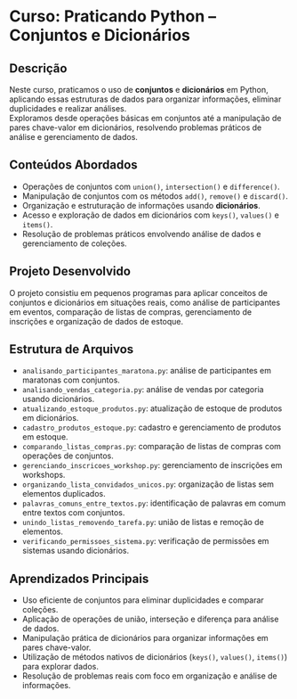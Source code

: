 # Curso: Praticando Python – Conjuntos e Dicionários

## Descrição
Neste curso, praticamos o uso de **conjuntos** e **dicionários** em Python, aplicando essas estruturas de dados para organizar informações, eliminar duplicidades e realizar análises.  
Exploramos desde operações básicas em conjuntos até a manipulação de pares chave-valor em dicionários, resolvendo problemas práticos de análise e gerenciamento de dados.

## Conteúdos Abordados
- Operações de conjuntos com `union()`, `intersection()` e `difference()`.  
- Manipulação de conjuntos com os métodos `add()`, `remove()` e `discard()`.  
- Organização e estruturação de informações usando **dicionários**.  
- Acesso e exploração de dados em dicionários com `keys()`, `values()` e `items()`.  
- Resolução de problemas práticos envolvendo análise de dados e gerenciamento de coleções.  

## Projeto Desenvolvido
O projeto consistiu em pequenos programas para aplicar conceitos de conjuntos e dicionários em situações reais, como análise de participantes em eventos, comparação de listas de compras, gerenciamento de inscrições e organização de dados de estoque.

## Estrutura de Arquivos
- `analisando_participantes_maratona.py`: análise de participantes em maratonas com conjuntos.  
- `analisando_vendas_categoria.py`: análise de vendas por categoria usando dicionários.  
- `atualizando_estoque_produtos.py`: atualização de estoque de produtos em dicionários.  
- `cadastro_produtos_estoque.py`: cadastro e gerenciamento de produtos em estoque.  
- `comparando_listas_compras.py`: comparação de listas de compras com operações de conjuntos.  
- `gerenciando_inscricoes_workshop.py`: gerenciamento de inscrições em workshops.  
- `organizando_lista_convidados_unicos.py`: organização de listas sem elementos duplicados.  
- `palavras_comuns_entre_textos.py`: identificação de palavras em comum entre textos com conjuntos.  
- `unindo_listas_removendo_tarefa.py`: união de listas e remoção de elementos.  
- `verificando_permissoes_sistema.py`: verificação de permissões em sistemas usando dicionários.  

## Aprendizados Principais
- Uso eficiente de conjuntos para eliminar duplicidades e comparar coleções.  
- Aplicação de operações de união, interseção e diferença para análise de dados.  
- Manipulação prática de dicionários para organizar informações em pares chave-valor.  
- Utilização de métodos nativos de dicionários (`keys()`, `values()`, `items()`) para explorar dados.  
- Resolução de problemas reais com foco em organização e análise de informações.  
